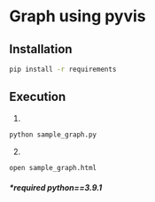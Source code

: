 # Graph using pyvis

## Installation
```bash
pip install -r requirements
```

## Execution
1. 
```bash
python sample_graph.py
```
2. 
```bash
open sample_graph.html
```
##### *required python==3.9.1